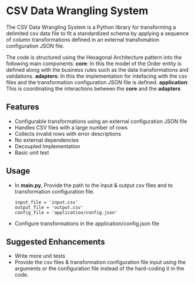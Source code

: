 # CSV Data Wrangling System 

The CSV Data Wrangling System is a Python library for transforming a delimited csv data file to fit a standardized schema by applying a sequence of column transformations defined in an external transfomation configuration JSON file. 

The code is structured using the Hexagonal Architecture pattern into the following main components:
**core**: In this the model of the Order entity is defined along with the business rules such as the data transformations and validations.
**adapters**: In this the implementation for intefacing with the csv files and the transformation configuration JSON file is defined.
**application**: This is coordinating the interactions between the **core** and the **adapters**

## Features

- Configurable transformations using an external configuration JSON file
- Handles CSV files with a large number of rows
- Collects invalid rows with error descriptions
- No external dependencies
- Decoupled Implementation
- Basic unit test

## Usage

- In **main.py**, Provide the path to the input & output csv files and to transformation configuration file.
  ```
  input_file = 'input.csv'
  output_file = 'output.csv'
  config_file = 'application/config.json'
  ```
- Configure transformations in the application/config.json file

## Suggested Enhancements
- Write more unit tests
- Provide the csv files & transformation configuration file input using the arguments or the configuration file instead of the hard-coding it in the code.

